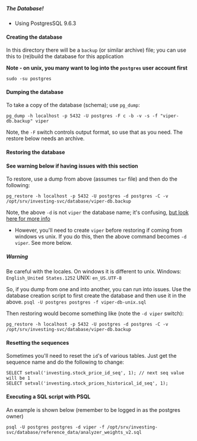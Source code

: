 

##### The Database!

* Using PostgresSQL 9.6.3

#### Creating the database

In this directory there will be a `backup` (or similar archive) file; you can use this to (re)build the database for this application

**Note - on unix, you many want to log into the `postgres` user account first**

```
sudo -su postgres
```

#### Dumping the database

To take a copy of the database (schema); use `pg_dump`:
```
pg_dump -h localhost -p 5432 -U postgres -F c -b -v -s -f "viper-db.backup" viper
```
Note, the `-F` switch controls output format, so use that as you need. The restore below needs an archive.

#### Restoring the database

#### See warning below if having issues with this section

To restore, use a dump from above (assumes `tar` file) and then do the following:
```
pg_restore -h localhost -p 5432 -U postgres -d postgres -C -v /opt/srv/investing-svc/database/viper-db.backup
```

Note, the above `-d` is not `viper` the database name; it's confusing, [but look here for more info](https://dba.stackexchange.com/questions/82161/why-pg-restore-ignores-create-error-failed-fatal-database-new-db-does-n)
* However, you'll need to create `viper` before restoring if coming from windows vs unix. If you do this, then the above command becomes `-d viper`. See more below.

##### Warning

Be careful with the locales. On windows it is different to unix.
Windows: `English_United States.1252`
UNIX: `en_US.UTF-8`

So, if you dump from one and into another, you can run into issues.
Use the database creation script to first create the database and then use it in the above.
```psql -U postgres postgres -f viper-db-unix.sql```

Then restoring would become something like (note the `-d viper` switch):
```
pg_restore -h localhost -p 5432 -U postgres -d postgres -C -v /opt/srv/investing-svc/database/viper-db.backup
```

#### Resetting the sequences

Sometimes you'll need to reset the `id`'s of various tables. Just get the sequence name and do the following to change:
```
SELECT setval('investing.stock_price_id_seq', 1); // next seq value will be 1
SELECT setval('investing.stock_prices_historical_id_seq', 1);
```

#### Executing a SQL script with PSQL

An example is shown below (remember to be logged in as the postgres owner)
```
psql -U postgres postgres -d viper -f /opt/srv/investing-svc/database/reference_data/analyzer_weights_v2.sql
```

